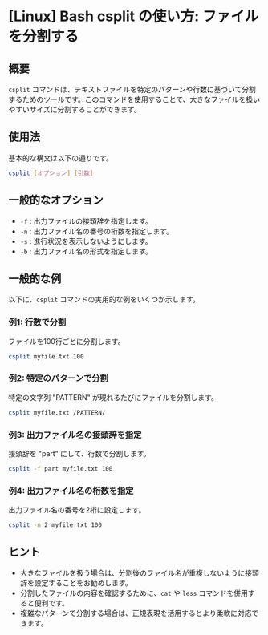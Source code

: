 # [Linux] Bash csplit の使い方: ファイルを分割する

## 概要
`csplit` コマンドは、テキストファイルを特定のパターンや行数に基づいて分割するためのツールです。このコマンドを使用することで、大きなファイルを扱いやすいサイズに分割することができます。

## 使用法
基本的な構文は以下の通りです。

```bash
csplit [オプション] [引数]
```

## 一般的なオプション
- `-f` : 出力ファイルの接頭辞を指定します。
- `-n` : 出力ファイル名の番号の桁数を指定します。
- `-s` : 進行状況を表示しないようにします。
- `-b` : 出力ファイル名の形式を指定します。

## 一般的な例
以下に、`csplit` コマンドの実用的な例をいくつか示します。

### 例1: 行数で分割
ファイルを100行ごとに分割します。

```bash
csplit myfile.txt 100
```

### 例2: 特定のパターンで分割
特定の文字列 "PATTERN" が現れるたびにファイルを分割します。

```bash
csplit myfile.txt /PATTERN/
```

### 例3: 出力ファイル名の接頭辞を指定
接頭辞を "part" にして、行数で分割します。

```bash
csplit -f part myfile.txt 100
```

### 例4: 出力ファイル名の桁数を指定
出力ファイル名の番号を2桁に設定します。

```bash
csplit -n 2 myfile.txt 100
```

## ヒント
- 大きなファイルを扱う場合は、分割後のファイル名が重複しないように接頭辞を設定することをお勧めします。
- 分割したファイルの内容を確認するために、`cat` や `less` コマンドを併用すると便利です。
- 複雑なパターンで分割する場合は、正規表現を活用するとより柔軟に対応できます。